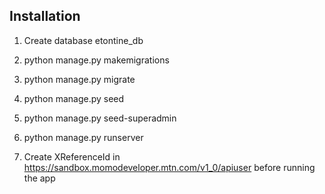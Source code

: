 ## Installation

1. Create database etontine_db

2. python manage.py makemigrations

3. python manage.py migrate

4. python manage.py seed

5.  python manage.py seed-superadmin

6. python manage.py runserver

7. Create XReferenceId in https://sandbox.momodeveloper.mtn.com/v1_0/apiuser before running the app